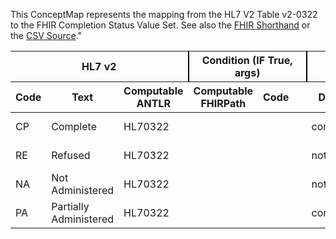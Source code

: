 
This ConceptMap represents the mapping from the HL7 V2 Table v2-0322 to the FHIR Completion Status Value Set. See also the <a href='https://github.com/HL7/v2-to-fhir/blob/master/tank/ConceptMap v2-0322 to Completion Status.fsh'>FHIR Shorthand</a> or the <a href='https://github.com/HL7/v2-to-fhir/blob/master/mappings/'>CSV Source</a>."
<table class='grid'><thead>
<tr><th colspan='3' style='border-right: 2px solid black;'>HL7 v2</th><th colspan='3' style='border-right: 2px solid black;'>Condition (IF True, args)</th><th colspan='4'>HL7 FHIR</th><th>Comments</th></tr>
<tr><th>Code</th><th>Text</th><th>Computable ANTLR</th><th>Computable FHIRPath</th><th>Code</th><th>&#xA0;</th><th>Display</th><th>Code System</th><th>&#xA0;</th></tr></thead>
<tbody>
<tr><td>CP</td><td>Complete</td><td style='border-right: 2px'>HL70322</td><td></td><td></td><td style='border-right: 2px'></td><td>completed</td><td></td><td>Completed</td><td>http://hl7.org/fhir/event-status</td><td></td></tr>
<tr><td>RE</td><td>Refused</td><td style='border-right: 2px'>HL70322</td><td></td><td></td><td style='border-right: 2px'></td><td>not-done</td><td></td><td>Not Done</td><td>http://hl7.org/fhir/event-status</td><td></td></tr>
<tr><td>NA</td><td>Not Administered</td><td style='border-right: 2px'>HL70322</td><td></td><td></td><td style='border-right: 2px'></td><td>not-done</td><td></td><td>Not Done</td><td>http://hl7.org/fhir/event-status</td><td></td></tr>
<tr><td>PA</td><td>Partially Administered</td><td style='border-right: 2px'>HL70322</td><td></td><td></td><td style='border-right: 2px'></td><td>completed</td><td></td><td>Completed</td><td>http://hl7.org/fhir/event-status</td><td></td></tr>
</tbody></table>
